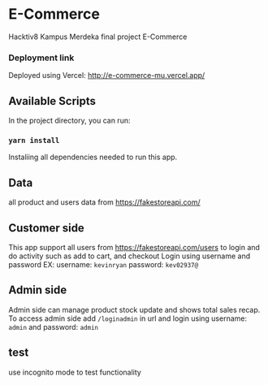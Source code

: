# E-Commerce

Hacktiv8 Kampus Merdeka final project E-Commerce

### Deployment link

Deployed using Vercel: http://e-commerce-mu.vercel.app/

## Available Scripts

In the project directory, you can run:

### `yarn install`

Instaliing all dependencies needed to run this app.

## Data

all product and users data from https://fakestoreapi.com/

## Customer side
This app support all users from https://fakestoreapi.com/users to login and do activity such as add to cart, and checkout
Login using username and password
EX: 
  username: `kevinryan`
  password: `kev02937@`
  
## Admin side

Admin side can manage product stock update and shows total sales recap.
To access admin side add `/loginadmin` in url 
and login using username: `admin`  and password: `admin`

## test

use incognito mode to test functionality
